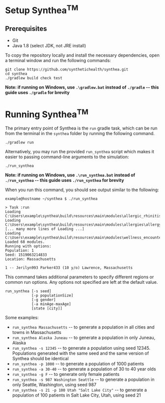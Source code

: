 # Setup Synthea<sup>TM</sup>
## Prerequisites
 - Git
 - Java 1.8 (select JDK, not JRE install)

To copy the repository locally and install the necessary dependencies, open a terminal window and run the following commands:

```
git clone https://github.com/synthetichealth/synthea.git
cd synthea
./gradlew build check test
```
**Note: if running on Windows, use `.\gradlew.bat` instead of `./gradle` -- this guide uses `./gradle` for brevity**

# Running Synthea<sup>TM</sup>

The primary entry point of Synthea is the `run` gradle task, which can be run from the terminal in the `synthea` folder by running the following command.

```
./gradlew run
```

Alternatively, you may run the provided `run_synthea` script which makes it easier to passing command-line arguments to the simulation:

```
./run_synthea
```
**Note: if running on Windows, use `.\run_synthea.bat` instead of `./run_synthea` -- this guide uses `./run_synthea` for brevity**

When you run this command, you should see output similar to the following:

```
example@hostname ~/synthea $ ./run_synthea

> Task :run
Loading C:\Users\example\synthea\build\resources\main\modules\allergic_rhinitis.json
Loading C:\Users\example\synthea\build\resources\main\modules\allergies\allergy_incidence.json
[... many more lines of Loading ...]
Loading C:\Users\example\synthea\build\resources\main\modules\wellness_encounters.json
Loaded 68 modules.
Running with options:
Population: 1
Seed: 1519063214833
Location: Massachusetts

1 -- Jerilyn993 Parker433 (10 y/o) Lawrence, Massachusetts
```

This command takes additional parameters to specify different regions or common run options. Any options not specified are left at the default value.

```
run_synthea [-s seed] 
            [-p populationSize]
            [-g gender]
            [-a minAge-maxAge]
            [state [city]]
```

Some examples:

 -   `run_synthea Massachusetts` -- to generate a population in all cities and towns in Massachusetts
 -   `run_synthea Alaska Juneau` -- to generate a population in only Juneau, Alaska
 -   `run_synthea -s 12345` -- to generate a population using seed 12345. Populations generated with the same seed and the same version of Synthea should be identical
 -   `run_synthea -p 1000` -- to generate a population of 1000 patients
 -   `run_synthea -a 30-40` -- to generate a population of 30 to 40 year olds
 -   `run_synthea -g F` -- to generate only female patients
 -   `run_synthea -s 987 Washington Seattle` -- to generate a population in only Seattle, Washington, using seed 987
 -   `run_synthea -s 21 -p 100 Utah "Salt Lake City"` -- to generate a population of 100 patients in Salt Lake City, Utah, using seed 21

